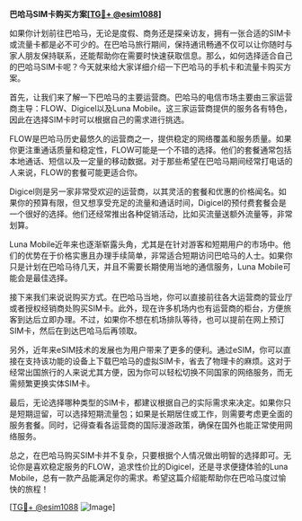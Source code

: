 **巴哈马SIM卡购买方案[[TG💪+ @esim1088](https://t.me/s/esim1088)]**

如果你计划前往巴哈马，无论是度假、商务还是探亲访友，拥有一张合适的SIM卡或流量卡都是必不可少的。在巴哈马旅行期间，保持通讯畅通不仅可以让你随时与家人朋友保持联系，还能帮助你在需要时快速获取信息。那么，如何选择适合自己的巴哈马SIM卡呢？今天就来给大家详细介绍一下巴哈马的手机卡和流量卡购买方案。

首先，让我们来了解一下巴哈马的主要运营商。巴哈马的电信市场主要由三家运营商主导：FLOW、Digicel以及Luna Mobile。这三家运营商提供的服务各有特色，因此在选择SIM卡时可以根据自己的需求进行挑选。

FLOW是巴哈马历史最悠久的运营商之一，提供稳定的网络覆盖和服务质量。如果你更注重通话质量和稳定性，FLOW可能是一个不错的选择。他们的套餐通常包括本地通话、短信以及一定量的移动数据。对于那些希望在巴哈马期间经常打电话的人来说，FLOW的套餐可能更适合你。

Digicel则是另一家非常受欢迎的运营商，以其灵活的套餐和优惠的价格闻名。如果你的预算有限，但又想享受充足的流量和通话时间，Digicel的预付费套餐会是一个很好的选择。他们还经常推出各种促销活动，比如买流量送额外流量等，非常划算。

Luna Mobile近年来也逐渐崭露头角，尤其是在针对游客和短期用户的市场中。他们的优势在于价格实惠且办理手续简单，非常适合短期访问巴哈马的人士。如果你只是计划在巴哈马待几天，并且不需要长期使用当地的通信服务，Luna Mobile可能会是最佳选择。

接下来我们来说说购买方式。在巴哈马当地，你可以直接前往各大运营商的营业厅或者授权经销商处购买SIM卡。此外，现在许多机场内也有运营商的柜台，方便旅客到达后立即办理。不过，如果你不想在机场排队等待，也可以提前在网上预订SIM卡，然后在到达巴哈马后再领取。

另外，近年来eSIM技术的发展也为用户带来了更多的便利。通过eSIM，你可以直接在支持该功能的设备上下载巴哈马的虚拟SIM卡，省去了物理卡的麻烦。这对于经常出国旅行的人来说尤其方便，因为你可以轻松切换不同国家的网络服务，而无需频繁更换实体SIM卡。

最后，无论选择哪种类型的SIM卡，都建议根据自己的实际需求来决定。如果你只是短期逗留，可以选择短期流量包；如果是长期居住或工作，则需要考虑更全面的服务套餐。同时，记得查看各运营商的国际漫游政策，确保在国外也能正常使用网络服务。

总之，在巴哈马购买SIM卡并不复杂，只要根据个人情况做出明智的选择即可。无论你是喜欢稳定服务的FLOW，追求性价比的Digicel，还是寻求便捷体验的Luna Mobile，总有一款产品能满足你的需求。希望这篇介绍能帮助你在巴哈马度过愉快的旅程！

[[TG💪+ @esim1088](https://t.me/s/esim1088) ![Image](https://i.postimg.cc/4NQfJmqS/Snipaste-2025-05-13-00-14-12.png)]